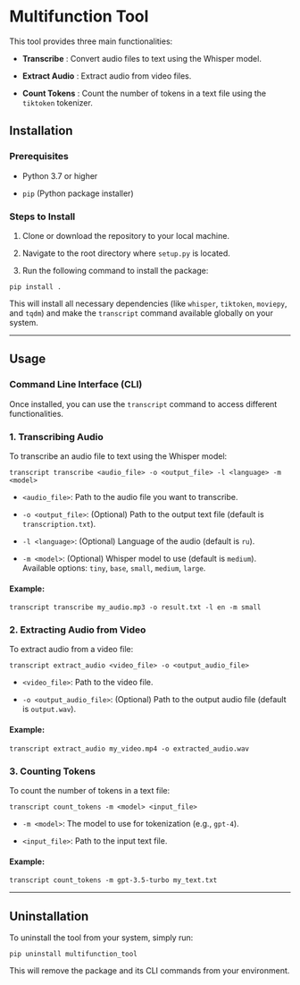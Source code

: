 # Multifunction Tool 

This tool provides three main functionalities:
 
- **Transcribe** : Convert audio files to text using the Whisper model.
 
- **Extract Audio** : Extract audio from video files.
 
- **Count Tokens** : Count the number of tokens in a text file using the `tiktoken` tokenizer.

## Installation 

### Prerequisites 

- Python 3.7 or higher
 
- `pip` (Python package installer)

### Steps to Install 

1. Clone or download the repository to your local machine.
 
2. Navigate to the root directory where `setup.py` is located.

3. Run the following command to install the package:


```Copy code
pip install .
```
This will install all necessary dependencies (like `whisper`, `tiktoken`, `moviepy`, and `tqdm`) and make the `transcript` command available globally on your system.

---


## Usage 

### Command Line Interface (CLI) 
Once installed, you can use the `transcript` command to access different functionalities.
### 1. Transcribing Audio 

To transcribe an audio file to text using the Whisper model:


```Copy code
transcript transcribe <audio_file> -o <output_file> -l <language> -m <model>
```
 
- `<audio_file>`: Path to the audio file you want to transcribe.
 
- `-o <output_file>`: (Optional) Path to the output text file (default is `transcription.txt`).
 
- `-l <language>`: (Optional) Language of the audio (default is `ru`).
 
- `-m <model>`: (Optional) Whisper model to use (default is `medium`). Available options: `tiny`, `base`, `small`, `medium`, `large`.

#### Example: 


```Copy code
transcript transcribe my_audio.mp3 -o result.txt -l en -m small
```

### 2. Extracting Audio from Video 

To extract audio from a video file:


```Copy code
transcript extract_audio <video_file> -o <output_audio_file>
```
 
- `<video_file>`: Path to the video file.
 
- `-o <output_audio_file>`: (Optional) Path to the output audio file (default is `output.wav`).

#### Example: 


```Copy code
transcript extract_audio my_video.mp4 -o extracted_audio.wav
```

### 3. Counting Tokens 

To count the number of tokens in a text file:


```Copy code
transcript count_tokens -m <model> <input_file>
```
 
- `-m <model>`: The model to use for tokenization (e.g., `gpt-4`).
 
- `<input_file>`: Path to the input text file.

#### Example: 


```Copy code
transcript count_tokens -m gpt-3.5-turbo my_text.txt
```


---


## Uninstallation 

To uninstall the tool from your system, simply run:


```Copy code
pip uninstall multifunction_tool
```

This will remove the package and its CLI commands from your environment.

